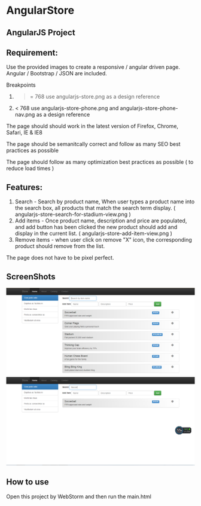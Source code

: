 # AngularStore
## AngularJS Project

## Requirement:

Use the provided images to create a responsive / angular driven page. Angular / Bootstrap / JSON are included. 

Breakpoints 

1. >= 768 use angularjs-store.png as a design reference
2. <  768 use  angularjs-store-phone.png and angularjs-store-phone-nav.png as a design reference



The page should should work in the latest version of Firefox, Chrome, Safari, IE & IE8

The page should be semanitcally correct and follow as many SEO best practices as possible

The page should follow as many optimization best practices as possible ( to reduce load times )


## Features:
1. Search - Search by product name, When user types a product name into the search box, all products that match the search term display. ( angularjs-store-search-for-stadium-view.png )
2. Add items - Once product name, description and price are populated, and add button has been clicked the new product should add and display in the current list. ( angularjs-store-add-item-view.png )
3. Remove items - when user click on remove "X" icon, the corresponding product should remove from the list.


The page does not have to be pixel perfect. 

## ScreenShots

![screenshot1](https://github.com/PeaceUCR/AngularStore/blob/master/screenshot1.png)
![screenshot2](https://github.com/PeaceUCR/AngularStore/blob/master/screenshot2.PNG)

## How to use

Open this project by WebStorm and then run the main.html
